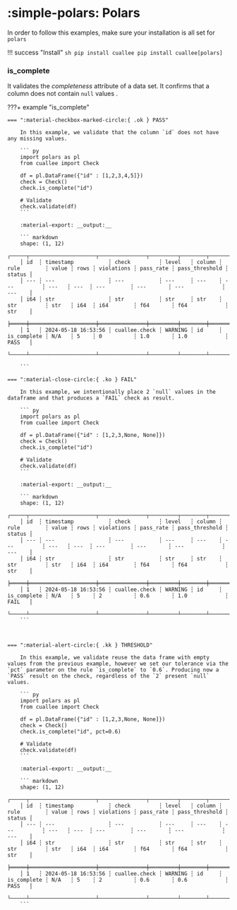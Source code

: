 # :simple-polars: Polars

In order to follow this examples, make sure your installation is all set for `polars`

!!! success "Install"
    ``` sh
    pip install cuallee
    pip install cuallee[polars]
    ```


### is_complete

It validates the _completeness_ attribute of a data set. It confirms that a column does not contain `null` values   .


???+ example "is_complete"

    === ":material-checkbox-marked-circle:{ .ok } PASS"

        In this example, we validate that the column `id` does not have any missing values.

        ``` py
        import polars as pl
        from cuallee import Check
        
        df = pl.DataFrame({"id" : [1,2,3,4,5]})
        check = Check()
        check.is_complete("id")

        # Validate
        check.validate(df)
        ```

        :material-export: __output:__ 

        ``` markdown
        shape: (1, 12)
        ┌─────┬─────────────────────┬───────────────┬─────────┬────────┬─────────────┬───────┬──────┬────────────┬───────────┬────────────────┬────────┐
        │ id  ┆ timestamp           ┆ check         ┆ level   ┆ column ┆ rule        ┆ value ┆ rows ┆ violations ┆ pass_rate ┆ pass_threshold ┆ status │
        │ --- ┆ ---                 ┆ ---           ┆ ---     ┆ ---    ┆ ---         ┆ ---   ┆ ---  ┆ ---        ┆ ---       ┆ ---            ┆ ---    │
        │ i64 ┆ str                 ┆ str           ┆ str     ┆ str    ┆ str         ┆ str   ┆ i64  ┆ i64        ┆ f64       ┆ f64            ┆ str    │
        ╞═════╪═════════════════════╪═══════════════╪═════════╪════════╪═════════════╪═══════╪══════╪════════════╪═══════════╪════════════════╪════════╡
        │ 1   ┆ 2024-05-18 16:53:56 ┆ cuallee.check ┆ WARNING ┆ id     ┆ is_complete ┆ N/A   ┆ 5    ┆ 0          ┆ 1.0       ┆ 1.0            ┆ PASS   │
        └─────┴─────────────────────┴───────────────┴─────────┴────────┴─────────────┴───────┴──────┴────────────┴───────────┴────────────────┴────────┘

        ```

    === ":material-close-circle:{ .ko } FAIL"

        In this example, we intentionally place 2 `null` values in the dataframe and that produces a `FAIL` check as result.

        ``` py
        import polars as pl
        from cuallee import Check
        
        df = pl.DataFrame({"id" : [1,2,3,None, None]})
        check = Check()
        check.is_complete("id")

        # Validate
        check.validate(df)
        ```

        :material-export: __output:__ 

        ``` markdown
        shape: (1, 12)
        ┌─────┬─────────────────────┬───────────────┬─────────┬────────┬─────────────┬───────┬──────┬────────────┬───────────┬────────────────┬────────┐
        │ id  ┆ timestamp           ┆ check         ┆ level   ┆ column ┆ rule        ┆ value ┆ rows ┆ violations ┆ pass_rate ┆ pass_threshold ┆ status │
        │ --- ┆ ---                 ┆ ---           ┆ ---     ┆ ---    ┆ ---         ┆ ---   ┆ ---  ┆ ---        ┆ ---       ┆ ---            ┆ ---    │
        │ i64 ┆ str                 ┆ str           ┆ str     ┆ str    ┆ str         ┆ str   ┆ i64  ┆ i64        ┆ f64       ┆ f64            ┆ str    │
        ╞═════╪═════════════════════╪═══════════════╪═════════╪════════╪═════════════╪═══════╪══════╪════════════╪═══════════╪════════════════╪════════╡
        │ 1   ┆ 2024-05-18 16:53:56 ┆ cuallee.check ┆ WARNING ┆ id     ┆ is_complete ┆ N/A   ┆ 5    ┆ 2          ┆ 0.6       ┆ 1.0            ┆ FAIL   │
        └─────┴─────────────────────┴───────────────┴─────────┴────────┴─────────────┴───────┴──────┴────────────┴───────────┴────────────────┴────────┘
        ```

        
        
    === ":material-alert-circle:{ .kk } THRESHOLD"

        In this example, we validate reuse the data frame with empty values from the previous example, however we set our tolerance via the `pct` parameter on the rule `is_complete` to `0.6`. Producing now a `PASS` result on the check, regardless of the `2` present `null` values.

        ``` py
        import polars as pl
        from cuallee import Check
        
        df = pl.DataFrame({"id" : [1,2,3,None, None]})
        check = Check()
        check.is_complete("id", pct=0.6)

        # Validate
        check.validate(df)
        ```

        :material-export: __output:__ 

        ``` markdown
        shape: (1, 12)
        ┌─────┬─────────────────────┬───────────────┬─────────┬────────┬─────────────┬───────┬──────┬────────────┬───────────┬────────────────┬────────┐
        │ id  ┆ timestamp           ┆ check         ┆ level   ┆ column ┆ rule        ┆ value ┆ rows ┆ violations ┆ pass_rate ┆ pass_threshold ┆ status │
        │ --- ┆ ---                 ┆ ---           ┆ ---     ┆ ---    ┆ ---         ┆ ---   ┆ ---  ┆ ---        ┆ ---       ┆ ---            ┆ ---    │
        │ i64 ┆ str                 ┆ str           ┆ str     ┆ str    ┆ str         ┆ str   ┆ i64  ┆ i64        ┆ f64       ┆ f64            ┆ str    │
        ╞═════╪═════════════════════╪═══════════════╪═════════╪════════╪═════════════╪═══════╪══════╪════════════╪═══════════╪════════════════╪════════╡
        │ 1   ┆ 2024-05-18 16:53:56 ┆ cuallee.check ┆ WARNING ┆ id     ┆ is_complete ┆ N/A   ┆ 5    ┆ 2          ┆ 0.6       ┆ 0.6            ┆ PASS   │
        └─────┴─────────────────────┴───────────────┴─────────┴────────┴─────────────┴───────┴──────┴────────────┴───────────┴────────────────┴────────┘
        ```

        

